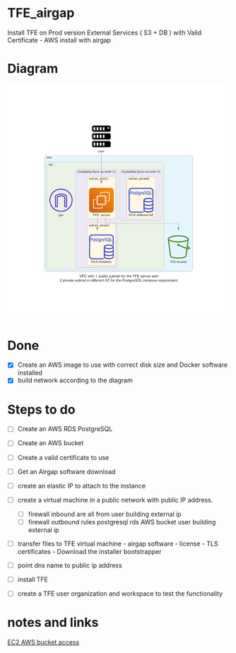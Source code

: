 # TFE_airgap
Install TFE on Prod version External Services ( S3 + DB ) with Valid Certificate - AWS install with airgap

# Diagram

![](diagram/diagram-airgap.png)  

# Done
- [x] Create an AWS image to use with correct disk size and Docker software installed
- [x] build network according to the diagram

# Steps to do

- [ ] Create an AWS RDS PostgreSQL
- [ ] Create an AWS bucket
- [ ] Create a valid certificate to use 
- [ ] Get an Airgap software download
- [ ] create an elastic IP to attach to the instance
- [ ] create a virtual machine in a public network with public IP address.
    - [ ] firewall inbound are all from user building external ip
    - [ ] firewall outbound rules
          postgresql rds
          AWS bucket
          user building external ip
- [ ] transfer files to TFE virtual machine
      - airgap software
      - license
      - TLS certificates
      - Download the installer bootstrapper
- [ ] point dns name to public ip address
- [ ] install TFE
- [ ] create a TFE user organization and workspace to test the functionality



# notes and links
[EC2 AWS bucket access](https://aws.amazon.com/premiumsupport/knowledge-center/ec2-instance-access-s3-bucket/)